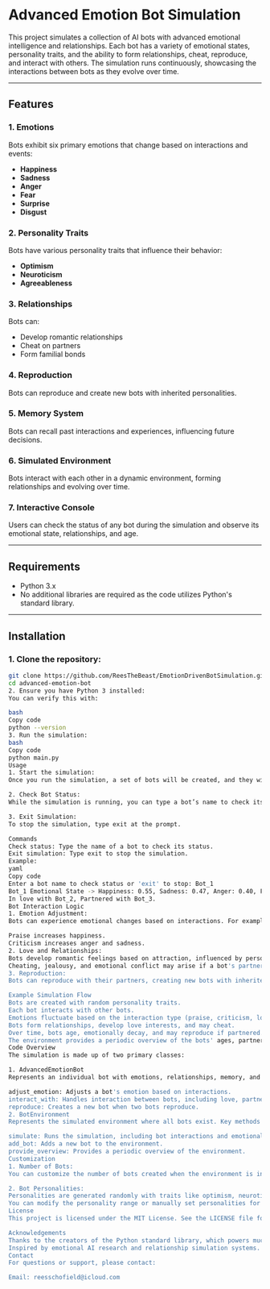 # Advanced Emotion Bot Simulation

This project simulates a collection of AI bots with advanced emotional intelligence and relationships. Each bot has a variety of emotional states, personality traits, and the ability to form relationships, cheat, reproduce, and interact with others. The simulation runs continuously, showcasing the interactions between bots as they evolve over time.

---

## Features

### 1. Emotions
Bots exhibit six primary emotions that change based on interactions and events:
- **Happiness**
- **Sadness**
- **Anger**
- **Fear**
- **Surprise**
- **Disgust**

### 2. Personality Traits
Bots have various personality traits that influence their behavior:
- **Optimism**
- **Neuroticism**
- **Agreeableness**

### 3. Relationships
Bots can:
- Develop romantic relationships
- Cheat on partners
- Form familial bonds

### 4. Reproduction
Bots can reproduce and create new bots with inherited personalities.

### 5. Memory System
Bots can recall past interactions and experiences, influencing future decisions.

### 6. Simulated Environment
Bots interact with each other in a dynamic environment, forming relationships and evolving over time.

### 7. Interactive Console
Users can check the status of any bot during the simulation and observe its emotional state, relationships, and age.

---

## Requirements

- Python 3.x
- No additional libraries are required as the code utilizes Python's standard library.

---

## Installation

### 1. Clone the repository:
```bash
git clone https://github.com/ReesTheBeast/EmotionDrivenBotSimulation.git
cd advanced-emotion-bot
2. Ensure you have Python 3 installed:
You can verify this with:

bash
Copy code
python --version
3. Run the simulation:
bash
Copy code
python main.py
Usage
1. Start the simulation:
Once you run the simulation, a set of bots will be created, and they will interact with each other.

2. Check Bot Status:
While the simulation is running, you can type a bot’s name to check its current emotional state, relationships, and other details.

3. Exit Simulation:
To stop the simulation, type exit at the prompt.

Commands
Check status: Type the name of a bot to check its status.
Exit simulation: Type exit to stop the simulation.
Example:
yaml
Copy code
Enter a bot name to check status or 'exit' to stop: Bot_1
Bot_1 Emotional State -> Happiness: 0.55, Sadness: 0.47, Anger: 0.40, Fear: 0.45, Surprise: 0.53, Disgust: 0.35
In love with Bot_2, Partnered with Bot_3.
Bot Interaction Logic
1. Emotion Adjustment:
Bots can experience emotional changes based on interactions. For example:

Praise increases happiness.
Criticism increases anger and sadness.
2. Love and Relationships:
Bots develop romantic feelings based on attraction, influenced by personality traits.
Cheating, jealousy, and emotional conflict may arise if a bot's partner is unfaithful.
3. Reproduction:
Bots can reproduce with their partners, creating new bots with inherited personality traits. Each bot can have up to 3 children.

Example Simulation Flow
Bots are created with random personality traits.
Each bot interacts with other bots.
Emotions fluctuate based on the interaction type (praise, criticism, love, etc.).
Bots form relationships, develop love interests, and may cheat.
Over time, bots age, emotionally decay, and may reproduce if partnered.
The environment provides a periodic overview of the bots' ages, partnerships, and other stats.
Code Overview
The simulation is made up of two primary classes:

1. AdvancedEmotionBot
Represents an individual bot with emotions, relationships, memory, and personality traits. Key methods include:

adjust_emotion: Adjusts a bot's emotion based on interactions.
interact_with: Handles interaction between bots, including love, partnership, and emotional changes.
reproduce: Creates a new bot when two bots reproduce.
2. BotEnvironment
Represents the simulated environment where all bots exist. Key methods include:

simulate: Runs the simulation, including bot interactions and emotional decay.
add_bot: Adds a new bot to the environment.
provide_overview: Provides a periodic overview of the environment.
Customization
1. Number of Bots:
You can customize the number of bots created when the environment is initialized by changing the num_bots parameter.

2. Bot Personalities:
Personalities are generated randomly with traits like optimism, neuroticism, and agreeableness.
You can modify the personality range or manually set personalities for specific bots.
License
This project is licensed under the MIT License. See the LICENSE file for details.

Acknowledgements
Thanks to the creators of the Python standard library, which powers much of this simulation.
Inspired by emotional AI research and relationship simulation systems.
Contact
For questions or support, please contact:

Email: reesschofield@icloud.com
